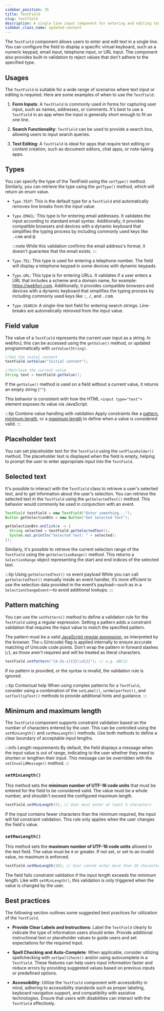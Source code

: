 ```yaml
---
sidebar_position: 35
title: TextField
slug: textfield
description: A single-line input component for entering and editing text data.
sidebar_class_name: updated-content
---
```


<DocChip chip='shadow' />
<DocChip chip='name' label="dwc-field" />
<DocChip chip='since' label='23.02' />
<JavadocLink type="foundation" location="com/webforj/component/field/TextField" top='true'/>

<ParentLink parent="Field" />

The `TextField` component allows users to enter and edit text in a single line. You can configure the field to display a specific virtual keyboard, such as a numeric keypad, email input, telephone input, or URL input. The component also provides built-in validation to reject values that don't adhere to the specified type.

## Usages

The `TextField` is suitable for a wide range of scenarios where text input or editing is required. Here are some examples of when to use the `TextField`:

1. **Form Inputs**: A `TextField` is commonly used in forms for capturing user input, such as names, addresses, or comments. It's best to use a `TextField` in an app when the input is generally short enough to fit on one line.

2. **Search Functionality**: `TextField` can be used to provide a search box, allowing users to input search queries.

3. **Text Editing**: A `TextField` is ideal for apps that require text editing or content creation, such as document editors, chat apps, or note-taking apps.

## Types

You can specify the type of the TextField using the `setType()` method. Similarly, you can retrieve the type using the `getType()` method, which will return an enum value.

- `Type.TEXT`: This is the default type for a `TextField` and automatically removes line breaks from the input value

- `Type.EMAIL`: This type is for entering email addresses. It validates the input according to standard email syntax. Additionally, it provides compatible browsers and devices with a dynamic keyboard that simplifies the typing process by including commonly used keys like <kbd>.com</kbd> and <kbd>@</kbd>.

  :::note
  While this validation confirms the email address's format, it doesn't guarantee that the email exists.
  :::

- `Type.TEL`: This type is used for entering a telephone number. The field will display a telephone keypad in some devices with dynamic keypads.

- `Type.URL`: This type is for entering URLs. It validates if a user enters a URL that includes a scheme and a domain name, for example: https://webforj.com. Additionally, it provides compatible browsers and devices with a dynamic keyboard that simplifies the typing process by including commonly used keys like <kbd>:</kbd>, <kbd>/</kbd>, and <kbd>.com</kbd>.

- `Type.SEARCH`: A single-line text field for entering search strings. Line-breaks are automatically removed from the input value.

<ComponentDemo 
path='/webforj/textfield?'
javaE='https://raw.githubusercontent.com/webforj/webforj-documentation/refs/heads/main/src/main/java/com/webforj/samples/views/fields/textfield/TextFieldView.java'
/>

## Field value

The value of a `TextField` represents the current user input as a string. In webforJ, this can be accessed using the `getValue()` method, or updated programmatically with `setValue(String)`.

```java
//Set the inital content
textField.setValue("Initial content");

//Retrieve the current value
String text = textField.getValue();
```

If the `getValue()` method is used on a field without a current value, it returns an empty string (`""`).

This behavior is consistent with how the HTML `<input type="text">` element exposes its value via JavaScript.

:::tip Combine value handling with validation
Apply constraints like a [pattern](#pattern-matching), [minimum length](#setminlength), or a [maximum length](#setmaxlength) to define when a value is considered valid. 
:::

## Placeholder text

You can set placeholder text for the `TextField` using the `setPlaceholder()` method. The placeholder text is displayed when the field is empty, helping to prompt the user to enter appropriate input into the `TextField`.

## Selected text

It's possible to interact with the `TextField` class to retrieve a user's selected text, and to get information about the user's selection. You can retrieve the selected text in the `TextField` using the `getSelectedText()` method. This behavior would commonly be used in conjunction with an event. 

```java
TextField textField = new TextField("Enter something...");
Button getSelectionBtn = new Button("Get Selected Text");

getSelectionBtn.onClick(e -> {
  String selected = textField.getSelectedText();
  System.out.println("Selected text: " + selected);
});
```

Similarly, it's possible to retrieve the current selection range of the `TextField` using the `getSelectionRange()` method. This returns a `SelectionRange` object representing the start and end indices of the selected text.

:::tip Using `getSelectedText()` vs event payload
While you can call `getSelectedText()` manually inside an event handler, it’s more efficient to use the selection data provided in the event’s payload—such as in a `SelectionChangeEvent`—to avoid additional lookups.
:::

## Pattern matching

You can use the `setPattern()` method to define a validation rule for the `TextField` using a regular expression. Setting a pattern adds a constraint validation that requires the input value to match the specified pattern.

The pattern must be a valid [JavaScript regular expression](https://developer.mozilla.org/en-US/docs/Web/JavaScript/Guide/Regular_expressions), as interpreted by the browser. The `u` (Unicode) flag is applied internally to ensure accurate matching of Unicode code points. Don't wrap the pattern in forward slashes (`/`), as those aren't required and will be treated as literal characters.

```java
textField.setPattern("[A-Za-z]{3}\\d{2}"); // e.g. ABC12
```

If no pattern is provided, or the syntax is invalid, the validation rule is ignored.

:::tip Contextual help
When using complex patterns for a `TextField`, consider using a combination of the `setLabel()`, `setHelperText()`, and `setTooltipText()` methods
to provide additional hints and guidance.
:::

## Minimum and maximum length

The `TextField` component supports constraint validation based on the number of characters entered by the user. This can be controlled using the `setMinLength()` and `setMaxLength()` methods. Use both methods to define a clear boundary of acceptable input lengths.

:::info Length requirements
By default, the field displays a message when the input value is out of range, indicating to the user whether they need to shorten or lengthen their input. This message can be overridden with the `setInvalidMessage()` method.
:::

### `setMinLength()`

This method sets the **minimum number of UTF-16 code units** that must be entered for the field to be considered valid. The value must be a whole number, and shouldn't exceed the configured maximum length.

```java
textField.setMinLength(5); // User must enter at least 5 characters
```

If the input contains fewer characters than the minimum required, the input will fail constraint validation. This rule only applies when the user changes the field's value.

### `setMaxLength()`

This method sets the **maximum number of UTF-16 code units** allowed in the text field. The value must be `0` or greater. If not set, or set to an invalid value, no maximum is enforced.

```java
textField.setMaxLength(20); // User cannot enter more than 20 characters
```

The field fails constraint validation if the input length exceeds the minimum length. Like with `setMinLength()`, this validation is only triggered when the value is changed by the user.

## Best practices

The following section outlines some suggested best practices for utilization of the `TextField`.

- **Provide Clear Labels and Instructions**: Label the `TextField` clearly to indicate the type of information users should enter. Provide additional instructional text or placeholder values to guide users and set expectations for the required input.

- **Spell Checking and Auto-Complete**: When applicable, consider utilizing spellchecking with `setSpellCheck()` and/or using autocomplete in a `TextField`. These features can help users input information faster and reduce errors by providing suggested values based on previous inputs or predefined options.

- **Accessibility**: Utilize the `TextField` component with accessibility in mind, adhering to accessibility standards such as proper labeling, keyboard navigation support, and compatibility with assistive technologies. Ensure that users with disabilities can interact with the `TextField` effectively.